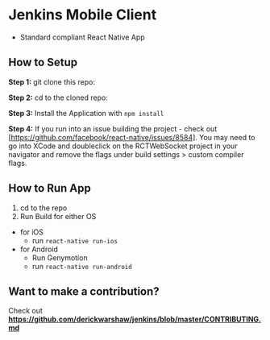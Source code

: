 #  Jenkins Mobile Client


* Standard compliant React Native App

## How to Setup

**Step 1:** git clone this repo:

**Step 2:** cd to the cloned repo:

**Step 3:** Install the Application with `npm install`

**Step 4:** If you run into an issue building the project - check out [https://github.com/facebook/react-native/issues/8584]. You may need to go into XCode and doubleclick on the RCTWebSocket project in your navigator and remove the flags under build settings > custom compiler flags.


## How to Run App

1. cd to the repo
2. Run Build for either OS
  * for iOS
    * run `react-native run-ios`
  * for Android
    * Run Genymotion
    * run `react-native run-android`

## Want to make a contribution?

Check out **https://github.com/derickwarshaw/jenkins/blob/master/CONTRIBUTING.md**
